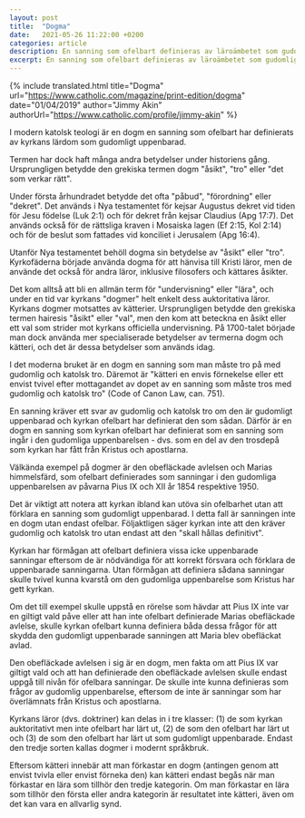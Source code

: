 ```yaml
---
layout: post
title:  "Dogma"
date:   2021-05-26 11:22:00 +0200
categories: article
description: En sanning som ofelbart definieras av läroämbetet som gudomligt uppenbarad.
excerpt: En sanning som ofelbart definieras av läroämbetet som gudomligt uppenbarad.
---
```



{% include translated.html 
    title="Dogma" 
    url="https://www.catholic.com/magazine/print-edition/dogma"
     date="01/04/2019" 
    author="Jimmy Akin" 
    authorUrl="https://www.catholic.com/profile/jimmy-akin" 
%}

I modern katolsk teologi är en dogm en sanning som ofelbart har definierats av kyrkans lärdom som gudomligt uppenbarad.

Termen har dock haft många andra betydelser under historiens gång. Ursprungligen betydde den grekiska termen dogm "åsikt", "tro" eller "det som verkar rätt".

Under första århundradet betydde det ofta "påbud", "förordning" eller "dekret". Det används i Nya testamentet för kejsar Augustus dekret vid tiden för Jesu födelse (Luk 2:1) och för dekret från kejsar Claudius (Apg 17:7). Det används också för de rättsliga kraven i Mosaiska lagen (Ef 2:15, Kol 2:14) och för de beslut som fattades vid konciliet i Jerusalem (Apg 16:4).

Utanför Nya testamentet behöll dogma sin betydelse av "åsikt" eller "tro". Kyrkofäderna började använda dogma för att hänvisa till Kristi läror, men de använde det också för andra läror, inklusive filosofers och kättares åsikter.

Det kom alltså att bli en allmän term för "undervisning" eller "lära", och under en tid var kyrkans "dogmer" helt enkelt dess auktoritativa läror.
Kyrkans dogmer motsattes av kätterier. Ursprungligen betydde den grekiska termen hairesis "åsikt" eller "val", men den kom att beteckna en åsikt eller ett val som strider mot kyrkans officiella undervisning. På 1700-talet började man dock använda mer specialiserade betydelser av termerna dogm och kätteri, och det är dessa betydelser som används idag.

I det moderna bruket är en dogm en sanning som man måste tro på med gudomlig och katolsk tro. Däremot är "kätteri en envis förnekelse eller ett envist tvivel efter mottagandet av dopet av en sanning som måste tros med gudomlig och katolsk tro" (Code of Canon Law, can. 751).

En sanning kräver ett svar av gudomlig och katolsk tro om den är gudomligt uppenbarad och kyrkan ofelbart har definierat den som sådan. Därför är en dogm en sanning som kyrkan ofelbart har definierat som en sanning som ingår i den gudomliga uppenbarelsen - dvs. som en del av den trosdepå som kyrkan har fått från Kristus och apostlarna.

Välkända exempel på dogmer är den obefläckade avlelsen och Marias himmelsfärd, som ofelbart definierades som sanningar i den gudomliga uppenbarelsen av påvarna Pius IX och XII år 1854 respektive 1950.

Det är viktigt att notera att kyrkan ibland kan utöva sin ofelbarhet utan att förklara en sanning som gudomligt uppenbarad. I detta fall är sanningen inte en dogm utan endast ofelbar. Följaktligen säger kyrkan inte att den kräver gudomlig och katolsk tro utan endast att den "skall hållas definitivt".

Kyrkan har förmågan att ofelbart definiera vissa icke uppenbarade sanningar eftersom de är nödvändiga för att korrekt försvara och förklara de uppenbarade sanningarna. Utan förmågan att definiera sådana sanningar skulle tvivel kunna kvarstå om den gudomliga uppenbarelse som Kristus har gett kyrkan.

Om det till exempel skulle uppstå en rörelse som hävdar att Pius IX inte var en giltigt vald påve eller att han inte ofelbart definierade Marias obefläckade avlelse, skulle kyrkan ofelbart kunna definiera båda dessa frågor för att skydda den gudomligt uppenbarade sanningen att Maria blev obefläckat avlad.

Den obefläckade avlelsen i sig är en dogm, men fakta om att Pius IX var giltigt vald och att han definierade den obefläckade avlelsen skulle endast uppgå till nivån för ofelbara sanningar. De skulle inte kunna definieras som frågor av gudomlig uppenbarelse, eftersom de inte är sanningar som har överlämnats från Kristus och apostlarna.

Kyrkans läror (dvs. doktriner) kan delas in i tre klasser: (1) de som kyrkan auktoritativt men inte ofelbart har lärt ut, (2) de som den ofelbart har lärt ut och (3) de som den ofelbart har lärt ut som gudomligt uppenbarade. Endast den tredje sorten kallas dogmer i modernt språkbruk.

Eftersom kätteri innebär att man förkastar en dogm (antingen genom att envist tvivla eller envist förneka den) kan kätteri endast begås när man förkastar en lära som tillhör den tredje kategorin. Om man förkastar en lära som tillhör den första eller andra kategorin är resultatet inte kätteri, även om det kan vara en allvarlig synd.
